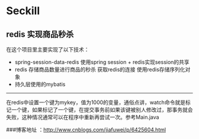 # Seckill
redis 实现商品秒杀
-------------------
在这个项目里主要实现了以下技术：
* spring-session-data-redis 使用spring session + redis实现session的共享
* redis 存储商品数量进行商品的秒杀 获取redis的连接 使用redis存储序列化对象
* 持久层使用的mybatis
-------------------

在redis中设置一个键为mykey，值为1000的变量，通俗点讲，watch命令就是标记一个键，如果标记了一个键，在提交事务前如果该键被别人修改过，那事务就会失败，这种情况通常可以在程序中重新再尝试一次。参考Main.java

###博客地址 ：http://www.cnblogs.com/jiafuwei/p/6425604.html
